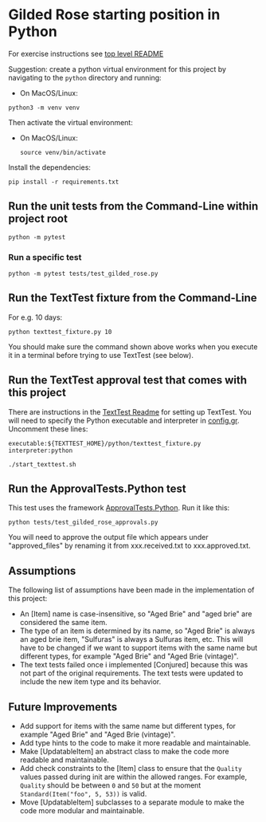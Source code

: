 # Gilded Rose starting position in Python

For exercise instructions see [top level README](../README.md)

Suggestion: create a python virtual environment for this project by navigating to the `python` directory and running:

- On MacOS/Linux:
```
python3 -m venv venv
```

Then activate the virtual environment:

- On MacOS/Linux:
  ```
  source venv/bin/activate
  ```

Install the dependencies:

```
pip install -r requirements.txt
```

## Run the unit tests from the Command-Line within project root

```
python -m pytest
```

### Run a specific test

```
python -m pytest tests/test_gilded_rose.py
```

## Run the TextTest fixture from the Command-Line

For e.g. 10 days:

```
python texttest_fixture.py 10
```

You should make sure the command shown above works when you execute it in a terminal before trying to use TextTest (see below).


## Run the TextTest approval test that comes with this project

There are instructions in the [TextTest Readme](../texttests/README.md) for setting up TextTest. You will need to specify the Python executable and interpreter in [config.gr](../texttests/config.gr). Uncomment these lines:

    executable:${TEXTTEST_HOME}/python/texttest_fixture.py
    interpreter:python

```
./start_texttest.sh
```

## Run the ApprovalTests.Python test

This test uses the framework [ApprovalTests.Python](https://github.com/approvals/ApprovalTests.Python). Run it like this:

```
python tests/test_gilded_rose_approvals.py
```

You will need to approve the output file which appears under "approved_files" by renaming it from xxx.received.txt to xxx.approved.txt.

## Assumptions
The following list of assumptions have been made in the implementation of this project:
- An [Item] name is case-insensitive, so "Aged Brie" and "aged brie" are considered the same item.
- The type of an item is determined by its name, so "Aged Brie" is always an aged brie item, "Sulfuras" is always a Sulfuras item, etc. This will have to be changed if we want to support items with the same name but different types, for example "Aged Brie" and "Aged Brie (vintage)".
- The text tests failed once i implemented [Conjured] because this was not part of the original requirements. The text tests were updated to include the new item type and its behavior.

## Future Improvements
- Add support for items with the same name but different types, for example "Aged Brie" and "Aged Brie (vintage)".
- Add type hints to the code to make it more readable and maintainable.
- Make [UpdatableItem] an abstract class to make the code more readable and maintainable.
- Add check constraints to the [Item] class to ensure that the `Quality` values passed during init are within the allowed ranges. For example, `Quality` should be between `0` and `50` but at the moment `Standard(Item("foo", 5, 53))` is valid.
- Move [UpdatableItem] subclasses to a separate module to make the code more modular and maintainable.